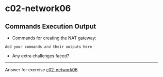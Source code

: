 # c02-network06

## Commands Execution Output

- Commands for creating the NAT gateway:
```
Add your commands and their outputs here
```

- Any extra challenges faced?


<!-- Don't change anything below this point-->
***
Answer for exercise [c02-network06](https://github.com/devopsacademyau/academy/blob/2c681013824a95a86aa9c311b63878f0cebc6602/classes/02class/exercises/c02-network06/README.md)